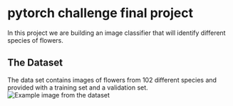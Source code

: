 # pytorch challenge final project

In this project we are building an image classifier that will identify different species of flowers.

## The Dataset
The data set contains images of flowers from 102 different species and provided with a training set and a validation set.
![Example image from the dataset](https://s3.amazonaws.com/video.udacity-data.com/topher/2018/November/5be1bb0e_image-04549/image-04549.jpg)
